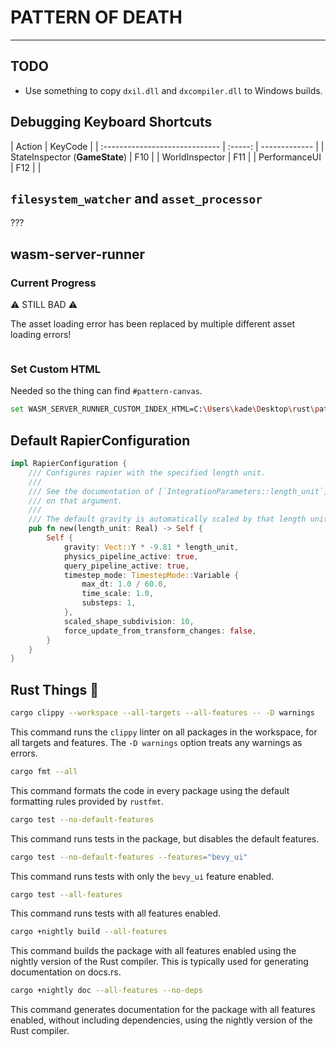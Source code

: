# PATTERN OF DEATH

---

## TODO

- Use something to copy `dxil.dll` and `dxcompiler.dll` to Windows builds.

## Debugging Keyboard Shortcuts

| Action                         | KeyCode |
| :----------------------------- | :-----: | ------------- |
| StateInspector (**GameState**) |   F10   |
| WorldInspector                 |   F11   |
| PerformanceUI                  |   F12   | <!-- TODO --> |

## `filesystem_watcher` and `asset_processor`

???

## wasm-server-runner

### Current Progress

⚠️ STILL BAD ⚠️

The asset loading error has been replaced by multiple different asset loading errors!

```r

```

### Set Custom HTML

Needed so the thing can find `#pattern-canvas`.

```bash
set WASM_SERVER_RUNNER_CUSTOM_INDEX_HTML=C:\Users\kade\Desktop\rust\pattern\pattern.html
```

## Default RapierConfiguration

```rust
impl RapierConfiguration {
    /// Configures rapier with the specified length unit.
    ///
    /// See the documentation of [`IntegrationParameters::length_unit`] for additional details
    /// on that argument.
    ///
    /// The default gravity is automatically scaled by that length unit.
    pub fn new(length_unit: Real) -> Self {
        Self {
            gravity: Vect::Y * -9.81 * length_unit,
            physics_pipeline_active: true,
            query_pipeline_active: true,
            timestep_mode: TimestepMode::Variable {
                max_dt: 1.0 / 60.0,
                time_scale: 1.0,
                substeps: 1,
            },
            scaled_shape_subdivision: 10,
            force_update_from_transform_changes: false,
        }
    }
}
```

## Rust Things 🦀

```bash
cargo clippy --workspace --all-targets --all-features -- -D warnings
```

This command runs the `clippy` linter on all packages in the workspace, for all targets and features. The `-D warnings` option treats any warnings as errors.

```bash
cargo fmt --all
```

This command formats the code in every package using the default formatting rules provided by `rustfmt`.

```bash
cargo test --no-default-features
```

This command runs tests in the package, but disables the default features.

```bash
cargo test --no-default-features --features="bevy_ui"
```

This command runs tests with only the `bevy_ui` feature enabled.

```bash
cargo test --all-features
```

This command runs tests with all features enabled.

```bash
cargo +nightly build --all-features
```

This command builds the package with all features enabled using the nightly version of the Rust compiler. This is typically used for generating documentation on docs.rs.

```bash
cargo +nightly doc --all-features --no-deps
```

This command generates documentation for the package with all features enabled, without including dependencies, using the nightly version of the Rust compiler.
